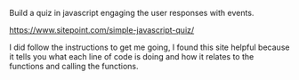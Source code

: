 Build a quiz in javascript engaging the user responses with events.

https://www.sitepoint.com/simple-javascript-quiz/

I did follow the instructions to get me going, I found this site helpful
because it tells you what each line of code is doing and how it relates
to the functions and calling the functions.



